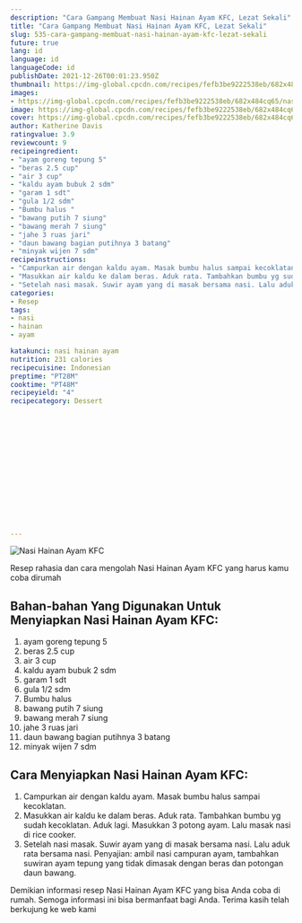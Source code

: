 ```yaml
---
description: "Cara Gampang Membuat Nasi Hainan Ayam KFC, Lezat Sekali"
title: "Cara Gampang Membuat Nasi Hainan Ayam KFC, Lezat Sekali"
slug: 535-cara-gampang-membuat-nasi-hainan-ayam-kfc-lezat-sekali
future: true
lang: id
language: id
languageCode: id
publishDate: 2021-12-26T00:01:23.950Z 
thumbnail: https://img-global.cpcdn.com/recipes/fefb3be9222538eb/682x484cq65/nasi-hainan-ayam-kfc-foto-resep-utama.webp
images:
- https://img-global.cpcdn.com/recipes/fefb3be9222538eb/682x484cq65/nasi-hainan-ayam-kfc-foto-resep-utama.webp
image: https://img-global.cpcdn.com/recipes/fefb3be9222538eb/682x484cq65/nasi-hainan-ayam-kfc-foto-resep-utama.webp
cover: https://img-global.cpcdn.com/recipes/fefb3be9222538eb/682x484cq65/nasi-hainan-ayam-kfc-foto-resep-utama.webp
author: Katherine Davis
ratingvalue: 3.9
reviewcount: 9
recipeingredient:
- "ayam goreng tepung 5"
- "beras 2.5 cup"
- "air 3 cup"
- "kaldu ayam bubuk 2 sdm"
- "garam 1 sdt"
- "gula 1/2 sdm"
- "Bumbu halus "
- "bawang putih 7 siung"
- "bawang merah 7 siung"
- "jahe 3 ruas jari"
- "daun bawang bagian putihnya 3 batang"
- "minyak wijen 7 sdm"
recipeinstructions:
- "Campurkan air dengan kaldu ayam. Masak bumbu halus sampai kecoklatan."
- "Masukkan air kaldu ke dalam beras. Aduk rata. Tambahkan bumbu yg sudah kecoklatan. Aduk lagi. Masukkan 3 potong ayam. Lalu masak nasi di rice cooker."
- "Setelah nasi masak. Suwir ayam yang di masak bersama nasi. Lalu aduk rata bersama nasi. Penyajian: ambil nasi campuran ayam, tambahkan suwiran ayam tepung yang tidak dimasak dengan beras dan potongan daun bawang."
categories:
- Resep
tags:
- nasi
- hainan
- ayam

katakunci: nasi hainan ayam 
nutrition: 231 calories
recipecuisine: Indonesian
preptime: "PT28M"
cooktime: "PT48M"
recipeyield: "4"
recipecategory: Dessert


     
    
    
    
    
    
    
    
    
    
    
      
    
---
```



![Nasi Hainan Ayam KFC](https://img-global.cpcdn.com/recipes/fefb3be9222538eb/682x484cq65/nasi-hainan-ayam-kfc-foto-resep-utama.webp)

Resep rahasia dan cara mengolah  Nasi Hainan Ayam KFC yang harus kamu coba dirumah

<!--inarticleads1-->

## Bahan-bahan Yang Digunakan Untuk Menyiapkan Nasi Hainan Ayam KFC:

1. ayam goreng tepung 5
1. beras 2.5 cup
1. air 3 cup
1. kaldu ayam bubuk 2 sdm
1. garam 1 sdt
1. gula 1/2 sdm
1. Bumbu halus 
1. bawang putih 7 siung
1. bawang merah 7 siung
1. jahe 3 ruas jari
1. daun bawang bagian putihnya 3 batang
1. minyak wijen 7 sdm



<!--inarticleads2-->

## Cara Menyiapkan Nasi Hainan Ayam KFC:

1. Campurkan air dengan kaldu ayam. Masak bumbu halus sampai kecoklatan.
1. Masukkan air kaldu ke dalam beras. Aduk rata. Tambahkan bumbu yg sudah kecoklatan. Aduk lagi. Masukkan 3 potong ayam. Lalu masak nasi di rice cooker.
1. Setelah nasi masak. Suwir ayam yang di masak bersama nasi. Lalu aduk rata bersama nasi. Penyajian: ambil nasi campuran ayam, tambahkan suwiran ayam tepung yang tidak dimasak dengan beras dan potongan daun bawang.




Demikian informasi  resep Nasi Hainan Ayam KFC   yang bisa Anda coba di rumah. Semoga informasi ini bisa bermanfaat bagi Anda. Terima kasih telah berkujung ke web kami
